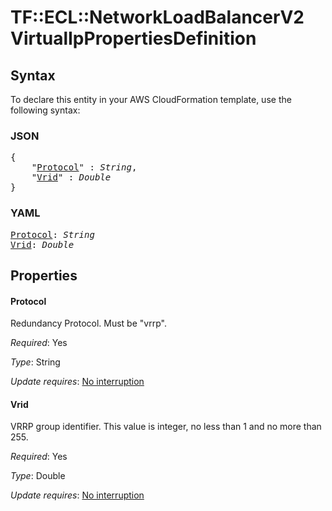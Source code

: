 # TF::ECL::NetworkLoadBalancerV2 VirtualIpPropertiesDefinition

## Syntax

To declare this entity in your AWS CloudFormation template, use the following syntax:

### JSON

<pre>
{
    "<a href="#protocol" title="Protocol">Protocol</a>" : <i>String</i>,
    "<a href="#vrid" title="Vrid">Vrid</a>" : <i>Double</i>
}
</pre>

### YAML

<pre>
<a href="#protocol" title="Protocol">Protocol</a>: <i>String</i>
<a href="#vrid" title="Vrid">Vrid</a>: <i>Double</i>
</pre>

## Properties

#### Protocol

Redundancy Protocol. Must be "vrrp".

_Required_: Yes

_Type_: String

_Update requires_: [No interruption](https://docs.aws.amazon.com/AWSCloudFormation/latest/UserGuide/using-cfn-updating-stacks-update-behaviors.html#update-no-interrupt)

#### Vrid

VRRP group identifier. This value is integer,
no less than 1 and no more than 255.

_Required_: Yes

_Type_: Double

_Update requires_: [No interruption](https://docs.aws.amazon.com/AWSCloudFormation/latest/UserGuide/using-cfn-updating-stacks-update-behaviors.html#update-no-interrupt)

